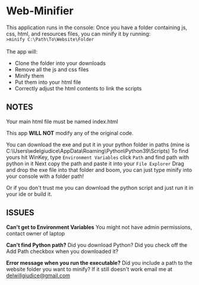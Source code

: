 # Web-Minifier
This application runs in the console: Once you have a folder containing js, css, html, and resources files, 
you can minify it by running: <br> <code>>minify C:\Path\To\Website\Folder </code> <br> <br>
The app will:
- Clone the folder into your downloads
- Remove all the js and css files
- Minify them
- Put them into your html file
- Correctly adjust the html contents to link the scripts

NOTES
---------------
Your main html file must be named index.html

This app **WILL NOT** modify any of the original code.

You can download the exe and put it in your python folder in paths (mine is C:\Users\wdelgiudice\AppData\Roaming\Python\Python39\Scripts)
To find yours hit WinKey, type <code>Environment Variables</code>
click <code>Path</code> and find path with python in it
Next copy the path and paste it into your <code>File Explorer</code>
Drag and drop the exe file into that folder and boom, you can just type minify into your console with a folder path!

Or if you don't trust me you can download the python script and just run it in your ide or build it.

ISSUES
--------------
**Can't get to Environment Variables**
You might not have admin permissions, contact owner of laptop

**Can't find Python path?**
Did you download Python? Did you check off the Add Path checkbox when you downloaded it?

**Error message when you run the executable?**
Did you include a path to the website folder you want to minify? If it still doesn't work email me at delwillgiudice@gmail.com


